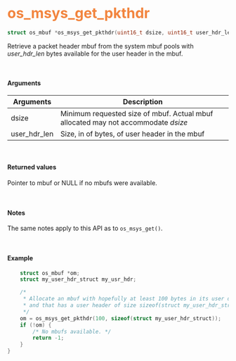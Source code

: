## <font color="#F2853F" style="font-size:24pt">os_msys_get_pkthdr</font>

```c
struct os_mbuf *os_msys_get_pkthdr(uint16_t dsize, uint16_t user_hdr_len)
```

Retrieve a packet header mbuf from the system mbuf pools with *user_hdr_len* bytes available for the user header in the mbuf.

<br>

#### Arguments

| Arguments | Description |
|-----------|-------------|
| dsize | Minimum requested size of mbuf. Actual mbuf allocated may not accommodate *dsize* |
| user_hdr_len | Size, in of bytes, of user header in the mbuf |

<br>

#### Returned values
Pointer to mbuf or NULL if no mbufs were available.

<br>

#### Notes
The same notes apply to this API as to `os_msys_get()`.

<br>

#### Example

```c
    struct os_mbuf *om;
    struct my_user_hdr_struct my_usr_hdr;

    /*
     * Allocate an mbuf with hopefully at least 100 bytes in its user data buffer
     * and that has a user header of size sizeof(struct my_user_hdr_struct)
     */
    om = os_msys_get_pkthdr(100, sizeof(struct my_user_hdr_struct));
    if (!om) {
        /* No mbufs available. */
        return -1;
    }
}
```

